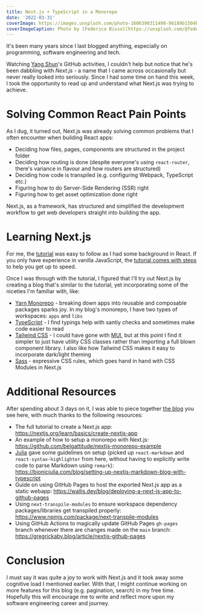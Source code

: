 ```yaml
---
title: Next.js + TypeScript in a Monorepo
date: '2022-03-31'
coverImage: https://images.unsplash.com/photo-1606390311490-96189b1504bd?ixlib=rb-1.2.1&q=80&fm=jpg&crop=entropy&cs=tinysrgb&dl=federica-bisso-Vif-nHWdiPE-unsplash.jpg&w=1920
coverImageCaption: Photo by [Federica Bisso](https://unsplash.com/@fedebisso) on Unsplash
---
```


It's been many years since I last blogged anything, especially on programming, software engineering and tech.

Watching [Yang Shun](https://github.com/yangshun)'s GitHub activities, I couldn't help but notice that he's been dabbling with _Next.js_ - a name that I came across occasionally but never really looked into seriously. Since I had some time on hand this week, I took the opportunity to read up and understand what Next.js was trying to achieve.

# Solving Common React Pain Points

As I dug, it turned out, Next.js was already solving common problems that I often encounter when building React apps:

- Deciding how files, pages, components are structured in the project folder
- Deciding how routing is done (despite everyone's using `react-router`, there's variance in flavour and how routers are structured)
- Deciding how code is transpiled (e.g. configuring Webpack, TypeScript etc.)
- Figuring how to do Server-Side Rendering (SSR) right
- Figuring how to get asset optimization done right

Next.js, as a framework, has structured and simplified the development workflow to get web developers straight into building the app.

# Learning Next.js

For me, the [tutorial](https://nextjs.org/learn/foundations/from-react-to-nextjs) was easy to follow as I had some background in React. If you only have experience in vanilla JavaScript, the [tutorial comes with steps](https://nextjs.org/learn/foundations/from-javascript-to-react) to help you get up to speed.

Once I was through with the tutorial, I figured that I'll try out Next.js by creating a blog that's similar to the tutorial, yet incorporating some of the niceties I'm familiar with, like:

- [Yarn Monorepo](https://semaphoreci.com/blog/javascript-monorepos-yarn-workspaces) - breaking down apps into reusable and composable packages sparks joy. In my blog's monorepo, I have two types of workspaces: `apps` and `libs`
- [TypeScript](https://nextjs.org/learn/excel/typescript) - I find typings help with santiy checks and sometimes make code easier to read
- [Tailwind CSS](https://tailwindcss.com/docs/guides/nextjs) - I could have gone with [MUI](https://mui.com/), but at this point I find it simpler to just have utility CSS classes rather than importing a full blown component library. I also like how Tailwind CSS makes it easy to incorporate dark/light theming
- [Sass](https://nextjs.org/docs/basic-features/built-in-css-support#sass-support) - expressive CSS rules, which goes hand in hand with CSS Modules in Next.js

# Additional Resources

After spending about 3 days on it, I was able to piece together [the blog](https://github.com/mauris/next-site) you see here, with much thanks to the following resources:

- The full tutorial to create a Next.js app: <https://nextjs.org/learn/basics/create-nextjs-app>
- An example of how to setup a monorepo with Next.js: <https://github.com/belgattitude/nextjs-monorepo-example>
- [Julia](https://bionicjulia.com/) gave some guidelines on setup (picked up `react-markdown` and `react-syntax-highlighter` from here, without having to explicitly write code to parse Markdown using `remark`): <https://bionicjulia.com/blog/setting-up-nextjs-markdown-blog-with-typescript>
- Guide on using GitHub Pages to host the exported Next.js app as a static webapp: <https://wallis.dev/blog/deploying-a-next-js-app-to-github-pages>
- Using `next-transpile-modules` to ensure workspace dependency packages/libraries get transpiled properly: <https://www.npmjs.com/package/next-transpile-modules>
- Using GitHub Actions to magically update GitHub Pages `gh-pages` branch whenever there are changes made on the `main` branch: <https://gregrickaby.blog/article/nextjs-github-pages>

# Conclusion

I must say it was quite a joy to work with Next.js and it took away some cognitive load I mentioned earlier. With that, I might continue working on more features for this blog (e.g. pagination, search) in my free time. Hopefully this will encourage me to write and reflect more upon my software engineering career and journey.

